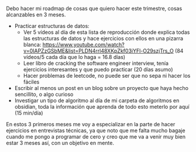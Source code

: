 Debo hacer mi roadmap de cosas que quiero hacer este trimestre, cosas alcanzables en 3 meses.
- Practicar estructuras de datos: 
	- Ver 5 vídeos al día de esta lista de reproducción donde explica todas las estructuras de datos y hace ejercicios con ellos en una pizarra blanca: https://www.youtube.com/watch?v=0IAPZzGSbME&list=PLDN4rrl48XKpZkf03iYFl-O29szjTrs_O (84 vídeos/5 cada día que lo haga = 16.8 días)
	- Leer libro de cracking the software engineer interview, tenía ejercicios interesantes y que puedo practicar (20 días asumo)
	- Hacer problemas de leetcode, no puede ser que no sepa ni hacer los fáciles
- Escribir al menos un post en un blog sobre un proyecto que haya hecho sencillito, o algo curioso
- Investigar un tipo de algoritmo al día de mi carpeta de algoritmos en obsidian, toda la información que aprenda de todo esto meterlo por aquí (15 min/día)

En estos 3 primeros meses me voy a especializar en la parte de hacer ejercicios en entrevistas técnicas, ya que noto que me falta mucho bagaje cuando me pongo a programar de cero y creo que me va a venir muy bien estar 3 meses así, con un objetivo en mente. 